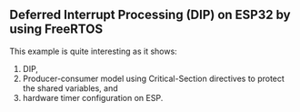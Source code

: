## Deferred Interrupt Processing (DIP) on ESP32 by using FreeRTOS

This example is quite interesting as it shows:
1. DIP, 
2. Producer-consumer model using Critical-Section directives to protect the shared variables, and
3. hardware timer configuration on ESP.

